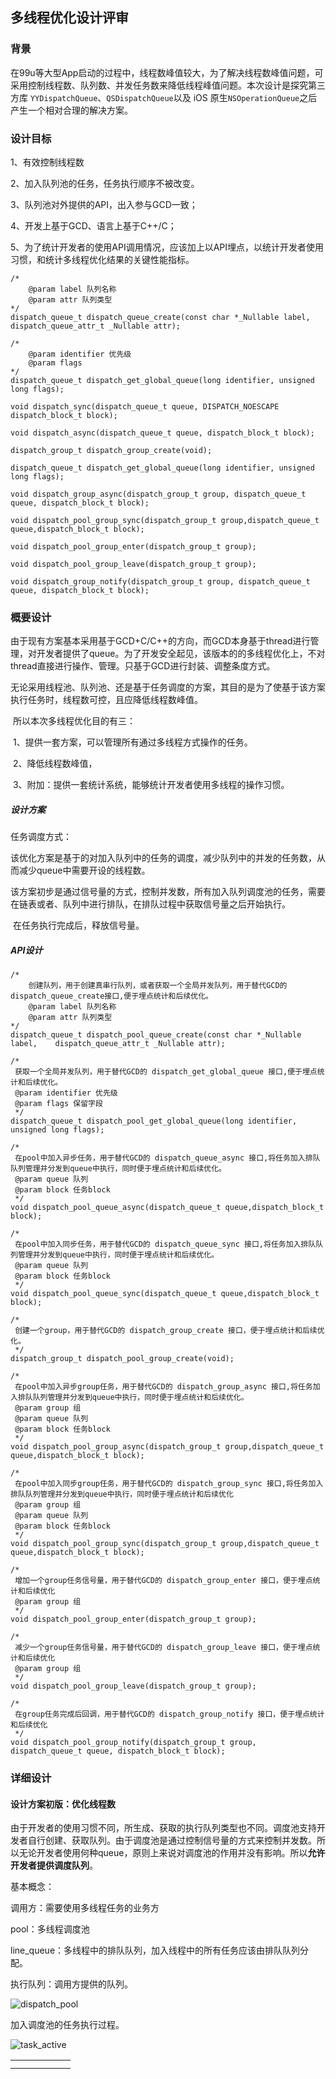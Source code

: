 ## 多线程优化设计评审

### 背景

在99u等大型App启动的过程中，线程数峰值较大，为了解决线程数峰值问题，可采用控制线程数、队列数、并发任务数来降低线程峰值问题。本次设计是探究第三方库 `YYDispatchQueue`、`QSDispatchQueue`以及 iOS 原生`NSOperationQueue`之后产生一个相对合理的解决方案。

### 设计目标

1、有效控制线程数

2、加入队列池的任务，任务执行顺序不被改变。

3、队列池对外提供的API，出入参与GCD一致；

4、开发上基于GCD、语言上基于C++/C；

5、为了统计开发者的使用API调用情况，应该加上以API埋点，以统计开发者使用习惯，和统计多线程优化结果的关键性能指标。

```Obj-c
/*
	@param label 队列名称
	@param attr 队列类型
*/
dispatch_queue_t dispatch_queue_create(const char *_Nullable label,	dispatch_queue_attr_t _Nullable attr);

/*
	@param identifier 优先级
	@param flags 
*/
dispatch_queue_t dispatch_get_global_queue(long identifier, unsigned long flags);

void dispatch_sync(dispatch_queue_t queue, DISPATCH_NOESCAPE dispatch_block_t block);

void dispatch_async(dispatch_queue_t queue, dispatch_block_t block);

dispatch_group_t dispatch_group_create(void);

dispatch_queue_t dispatch_get_global_queue(long identifier, unsigned long flags);

void dispatch_group_async(dispatch_group_t group, dispatch_queue_t queue, dispatch_block_t block);

void dispatch_pool_group_sync(dispatch_group_t group,dispatch_queue_t queue,dispatch_block_t block);

void dispatch_pool_group_enter(dispatch_group_t group);

void dispatch_pool_group_leave(dispatch_group_t group);

void dispatch_group_notify(dispatch_group_t group, dispatch_queue_t queue, dispatch_block_t block);
```

### 概要设计

​	由于现有方案基本采用基于GCD+C/C++的方向，而GCD本身基于thread进行管理，对开发者提供了queue。为了开发安全起见，该版本的的多线程优化上，不对thread直接进行操作、管理。只基于GCD进行封装、调整条度方式。

​	无论采用线程池、队列池、还是基于任务调度的方案，其目的是为了使基于该方案执行任务时，线程数可控，且应降低线程数峰值。

​	所以本次多线程优化目的有三：

​	1、提供一套方案，可以管理所有通过多线程方式操作的任务。

​	2、降低线程数峰值，

​	3、附加：提供一套统计系统，能够统计开发者使用多线程的操作习惯。

##### 设计方案

任务调度方式：

​	该优化方案是基于的对加入队列中的任务的调度，减少队列中的并发的任务数，从而减少queue中需要开设的线程数。

​	该方案初步是通过信号量的方式，控制并发数，所有加入队列调度池的任务，需要在链表或者、队列中进行排队，在排队过程中获取信号量之后开始执行。

​	在任务执行完成后，释放信号量。

##### API设计

```Obj-c
/*
	创建队列，用于创建真串行队列，或者获取一个全局并发队列，用于替代GCD的dispatch_queue_create接口,便于埋点统计和后续优化。
	@param label 队列名称
	@param attr 队列类型
*/
dispatch_queue_t dispatch_pool_queue_create(const char *_Nullable label,	dispatch_queue_attr_t _Nullable attr);

/*
 获取一个全局并发队列，用于替代GCD的 dispatch_get_global_queue 接口,便于埋点统计和后续优化。
 @param identifier 优先级
 @param flags 保留字段
 */
dispatch_queue_t dispatch_pool_get_global_queue(long identifier, unsigned long flags);

/*
 在pool中加入异步任务，用于替代GCD的 dispatch_queue_async 接口,将任务加入排队队列管理并分发到queue中执行，同时便于埋点统计和后续优化。
 @param queue 队列
 @param block 任务block
 */
void dispatch_pool_queue_async(dispatch_queue_t queue,dispatch_block_t block);

/*
 在pool中加入同步任务，用于替代GCD的 dispatch_queue_sync 接口,将任务加入排队队列管理并分发到queue中执行，同时便于埋点统计和后续优化。
 @param queue 队列
 @param block 任务block
 */
void dispatch_pool_queue_sync(dispatch_queue_t queue,dispatch_block_t block);

/*
 创建一个group，用于替代GCD的 dispatch_group_create 接口，便于埋点统计和后续优化。
 */
dispatch_group_t dispatch_pool_group_create(void);

/*
 在pool中加入异步group任务，用于替代GCD的 dispatch_group_async 接口,将任务加入排队队列管理并分发到queue中执行，同时便于埋点统计和后续优化。
 @param group 组
 @param queue 队列
 @param block 任务block
 */
void dispatch_pool_group_async(dispatch_group_t group,dispatch_queue_t queue,dispatch_block_t block);

/*
 在pool中加入同步group任务，用于替代GCD的 dispatch_group_sync 接口,将任务加入排队队列管理并分发到queue中执行，同时便于埋点统计和后续优化
 @param group 组
 @param queue 队列
 @param block 任务block
 */
void dispatch_pool_group_sync(dispatch_group_t group,dispatch_queue_t queue,dispatch_block_t block);

/*
 增加一个group任务信号量，用于替代GCD的 dispatch_group_enter 接口，便于埋点统计和后续优化
 @param group 组
 */
void dispatch_pool_group_enter(dispatch_group_t group);

/*
 减少一个group任务信号量，用于替代GCD的 dispatch_group_leave 接口，便于埋点统计和后续优化
 @param group 组
 */
void dispatch_pool_group_leave(dispatch_group_t group);

/*
 在group任务完成后回调，用于替代GCD的 dispatch_group_notify 接口，便于埋点统计和后续优化
 */
void dispatch_pool_group_notify(dispatch_group_t group, dispatch_queue_t queue, dispatch_block_t block);
```

### 详细设计

#### 设计方案初版：优化线程数

​	由于开发者的使用习惯不同，所生成、获取的执行队列类型也不同。调度池支持开发者自行创建、获取队列。由于调度池是通过控制信号量的方式来控制并发数。所以无论开发者使用何种queue，原则上来说对调度池的作用并没有影响。所以**允许开发者提供调度队列**。

基本概念：

调用方：需要使用多线程任务的业务方

pool：多线程调度池

line_queue：多线程中的排队队列，加入线程中的所有任务应该由排队队列分配。

执行队列：调用方提供的队列。

![dispatch_pool](images/dispatch_pool.png)

加入调度池的任务执行过程。

![task_active](images/task_active.png)



|      |      |      |      |      |      |
| :--- | :--: | :--: | :--: | :--: | :--: |
|      |      |      |      |      |      |
|      |      |      |      |      |      |
